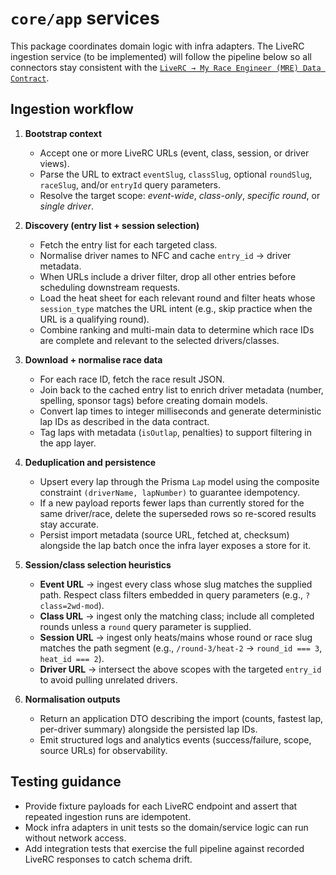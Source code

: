 # `core/app` services

This package coordinates domain logic with infra adapters. The LiveRC ingestion
service (to be implemented) will follow the pipeline below so all connectors stay
consistent with the [`LiveRC → My Race Engineer (MRE) Data Contract`](../../../docs/integrations/liverc-data-model.md).

## Ingestion workflow

1. **Bootstrap context**
   - Accept one or more LiveRC URLs (event, class, session, or driver views).
   - Parse the URL to extract `eventSlug`, `classSlug`, optional `roundSlug`,
     `raceSlug`, and/or `entryId` query parameters.
   - Resolve the target scope: *event-wide*, *class-only*, *specific round*, or
     *single driver*.

2. **Discovery (entry list + session selection)**
   - Fetch the entry list for each targeted class.
   - Normalise driver names to NFC and cache `entry_id` → driver metadata.
   - When URLs include a driver filter, drop all other entries before
     scheduling downstream requests.
   - Load the heat sheet for each relevant round and filter heats whose
     `session_type` matches the URL intent (e.g., skip practice when the URL is a
     qualifying round).
   - Combine ranking and multi-main data to determine which race IDs are
     complete and relevant to the selected drivers/classes.

3. **Download + normalise race data**
   - For each race ID, fetch the race result JSON.
   - Join back to the cached entry list to enrich driver metadata (number,
     spelling, sponsor tags) before creating domain models.
   - Convert lap times to integer milliseconds and generate deterministic lap
     IDs as described in the data contract.
   - Tag laps with metadata (`isOutlap`, penalties) to support filtering in the
     app layer.

4. **Deduplication and persistence**
   - Upsert every lap through the Prisma `Lap` model using the composite
     constraint `(driverName, lapNumber)` to guarantee idempotency.
   - If a new payload reports fewer laps than currently stored for the same
     driver/race, delete the superseded rows so re-scored results stay accurate.
   - Persist import metadata (source URL, fetched at, checksum) alongside the lap
     batch once the infra layer exposes a store for it.

5. **Session/class selection heuristics**
   - **Event URL** → ingest every class whose slug matches the supplied path.
     Respect class filters embedded in query parameters (e.g., `?class=2wd-mod`).
   - **Class URL** → ingest only the matching class; include all completed rounds
     unless a `round` query parameter is supplied.
   - **Session URL** → ingest only heats/mains whose round or race slug matches
     the path segment (e.g., `/round-3/heat-2` → `round_id === 3`, `heat_id === 2`).
   - **Driver URL** → intersect the above scopes with the targeted `entry_id` to
     avoid pulling unrelated drivers.

6. **Normalisation outputs**
   - Return an application DTO describing the import (counts, fastest lap,
     per-driver summary) alongside the persisted lap IDs.
   - Emit structured logs and analytics events (success/failure, scope, source
     URLs) for observability.

## Testing guidance

- Provide fixture payloads for each LiveRC endpoint and assert that repeated
  ingestion runs are idempotent.
- Mock infra adapters in unit tests so the domain/service logic can run without
  network access.
- Add integration tests that exercise the full pipeline against recorded LiveRC
  responses to catch schema drift.
